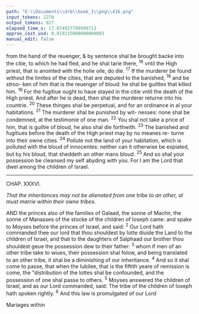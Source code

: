 ```yaml
---
path: "E:\\Documents\\drb\\book_1\\png\\416.png"
input_tokens: 2270
output_tokens: 827
elapsed_time_s: 17.074927799999713
approx_cost_usd: 0.019215000000000003
manual_edit: false
---
```

from the hand of the reuenger, & by sentence shal be brought
backe into the citie, to which he had fled, and he shal tarie
there, <sup>16</sup> vntil the High priest, that is anointed with the holie
oile, do die. <sup>17</sup> If the murderer be found without the limites
of the cities, that are deputed to the banished, <sup>18</sup> and be stroo-
ken of him that is the reuenger of bloud: he shal be guiltles
that killed him. <sup>19</sup> For the fugitiue ought to haue stayed in
the citie vntil the death of the High priest. And after he is
dead, then shal the murderer returne into his countrie.
<sup>20</sup> These thinges shal be perpetual, and for an ordinance in al
your habitations. <sup>21</sup> The murderer shal be punished by wit-
nesses: none shal be condemned, at the testimonie of one man.
<sup>22</sup> You shal not take a price of him, that is guiltie of bloud,
he also shal die forthwith. <sup>23</sup> The banished and fugitiues
before the death of the High priest may by no meanes re-
turne into their owne cities. <sup>24</sup> Pollute not the land of your
habitation, which is polluted with the bloud of innocentes:
neither can it otherwise be expiated, but by his bloud, that
sheddeth an other mans bloud. <sup>25</sup> And so shal your possession
be cleansed my self abyding with you. For I am the Lord that
dwel among the children of Israel.

<hr>

CHAP. XXXVI.

*That the inheritances may not be alienated from one tribe to an other, al must
marrie within their owne tribes.*

AND the princes also of the families of Galaad, the sonne
of Machir, the sonne of Manasses of the stocke of the
children of Ioseph came: and spake to Moyses before the
princes of Israel, and said: <sup>2</sup> Our Lord hath commanded
thee our lord that thou shouldest by lotte diuide the Land to
the children of Israel, and that to the daughters of Salphaad
our brother thou shouldest geue the possession dew to their
father: <sup>3</sup> whom if men of an other tribe take to wiues, their
possession shal folow, and being translated to an other tribe,
it shal be a diminishing of our inheritance. <sup>4</sup> And so it shal
come to passe, that when the Iubilee, that is the fiftith yeare
of remission is come, the "distribution of the lottes shal be
confounded, and the possession of one shal passe to others.
<sup>5</sup> Moyses answered the children of Israel, and as our Lord
commanded, said: The tribe of the children of Ioseph hath
spoken rightly. <sup>6</sup> And this law is promulgated of our Lord

[^1]: Mystically this signified, that the way to true life was not open before Christes death. *S. Greg. ho. 6. in Ezechiel.*

<aside>Mariages within</aside>